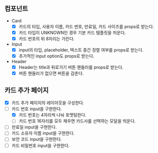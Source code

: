 ## 컴포넌트

- Card
  - [x] 카드의 타입, 사용자 이름, 카드 번호, 만료일, 카드 사이즈를 props로 받는다.
  - [x] 카드 타입이 UNKNOWN인 경우 기본 카드 템플릿을 띄운다.
  - [x] 카드 번호의 뒤 8자리는 가린다.
- Input
  - [x] input의 타입, placeholder, 텍스트 중간 정렬 여부를 props로 받는다.
  - [x] 추가적인 input option도 props로 받는다.
- Header
  - [x] Header는 title과 뒤로가기 버튼 핸들러를 props로 받는다.
  - [x] 버튼 핸들러가 없으면 버튼을 감춘다.

## 카드 추가 페이지

- [x] 카드 추가 페이지의 레이아웃을 구성한다.
- [ ] 카드 번호 input을 구현한다.
  - [x] 카드 번호는 4자리씩 나눠 포맷팅한다.
  - [ ] 카드 번호 16자리를 모두 채우면 카드사를 선택하는 모달을 띄운다.
- [ ] 만료일 input을 구현한다.
- [ ] 카드 소유자 이름 input을 구현한다.
- [ ] 보안 코드 input을 구현한다.
- [ ] 카드 비밀번호 input을 구현한다.
